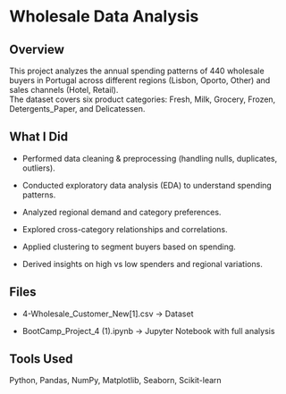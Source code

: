 # Wholesale Data Analysis
## Overview

This project analyzes the annual spending patterns of 440 wholesale buyers in Portugal across different regions (Lisbon, Oporto, Other) and sales channels (Hotel, Retail).  
The dataset covers six product categories: Fresh, Milk, Grocery, Frozen, Detergents_Paper, and Delicatessen.

## What I Did

* Performed data cleaning & preprocessing (handling nulls, duplicates, outliers).

* Conducted exploratory data analysis (EDA) to understand spending patterns.

* Analyzed regional demand and category preferences.

* Explored cross-category relationships and correlations.

* Applied clustering to segment buyers based on spending.

* Derived insights on high vs low spenders and regional variations.

## Files

* 4-Wholesale_Customer_New[1].csv → Dataset

* BootCamp_Project_4 (1).ipynb → Jupyter Notebook with full analysis

## Tools Used

Python, Pandas, NumPy, Matplotlib, Seaborn, Scikit-learn
